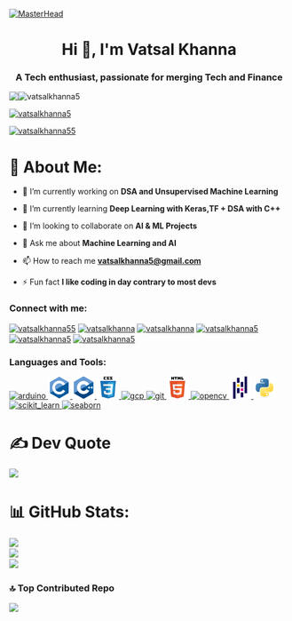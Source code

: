 [![MasterHead](https://mir-s3-cdn-cf.behance.net/project_modules/fs/79731568097599.5b50bca477735.jpg)](https://x.com/VatsalKhanna55)
<h1 align="center">Hi 👋, I'm Vatsal Khanna</h1>
<h3 align="center">A Tech enthusiast, passionate for merging Tech and Finance</h3>
<img align="left" style="display: block;-webkit-user-select: none;margin: auto;background-color: hsl(0, 0%, 90%);" src="https://i.pinimg.com/originals/87/f3/f1/87f3f1425b217691da645e97dbb50d55.gif">

<p align="left"> <img src="https://komarev.com/ghpvc/?username=vatsalkhanna5&label=Profile%20views&color=0e75b6&style=flat" alt="vatsalkhanna5" /> </p>

<p align="left"> <a href="https://github.com/ryo-ma/github-profile-trophy"><img src="https://github-profile-trophy.vercel.app/?username=vatsalkhanna5" alt="vatsalkhanna5" /></a> </p>

<p align="left"> <a href="https://twitter.com/vatsalkhanna55" target="blank"><img src="https://img.shields.io/twitter/follow/vatsalkhanna55?logo=twitter&style=for-the-badge" alt="vatsalkhanna55" /></a> </p>

# 💫 About Me:
- 🔭 I’m currently working on **DSA and Unsupervised Machine Learning** 

- 🌱 I’m currently learning **Deep Learning with Keras,TF + DSA with C++**

- 👯 I’m looking to collaborate on **AI & ML Projects**

- 💬 Ask me about **Machine Learning and AI**

- 📫 How to reach me **vatsalkhanna5@gmail.com**

- ⚡ Fun fact **I like coding in day contrary to most devs**

<h3 align="left">Connect with me:</h3>
<p align="left">
<a href="https://twitter.com/vatsalkhanna55" target="blank"><img align="center" src="https://raw.githubusercontent.com/rahuldkjain/github-profile-readme-generator/master/src/images/icons/Social/twitter.svg" alt="vatsalkhanna55" height="30" width="40" /></a>
<a href="https://linkedin.com/in/vatsalkhanna" target="blank"><img align="center" src="https://raw.githubusercontent.com/rahuldkjain/github-profile-readme-generator/master/src/images/icons/Social/linked-in-alt.svg" alt="vatsalkhanna" height="30" width="40" /></a>
<a href="https://kaggle.com/vatsalkhanna" target="blank"><img align="center" src="https://raw.githubusercontent.com/rahuldkjain/github-profile-readme-generator/master/src/images/icons/Social/kaggle.svg" alt="vatsalkhanna" height="30" width="40" /></a>
<a href="https://instagram.com/vatsalkhanna5" target="blank"><img align="center" src="https://raw.githubusercontent.com/rahuldkjain/github-profile-readme-generator/master/src/images/icons/Social/instagram.svg" alt="vatsalkhanna5" height="30" width="40" /></a>
<a href="https://www.hackerrank.com/vatsalkhanna5" target="blank"><img align="center" src="https://raw.githubusercontent.com/rahuldkjain/github-profile-readme-generator/master/src/images/icons/Social/hackerrank.svg" alt="vatsalkhanna5" height="30" width="40" /></a>
<a href="https://www.leetcode.com/vatsalkhanna5" target="blank"><img align="center" src="https://raw.githubusercontent.com/rahuldkjain/github-profile-readme-generator/master/src/images/icons/Social/leet-code.svg" alt="vatsalkhanna5" height="30" width="40" /></a>
</p>

<h3 align="left">Languages and Tools:</h3>
<p align="left"> <a href="https://www.arduino.cc/" target="_blank" rel="noreferrer"> <img src="https://cdn.worldvectorlogo.com/logos/arduino-1.svg" alt="arduino" width="40" height="40"/> </a> <a href="https://www.cprogramming.com/" target="_blank" rel="noreferrer"> <img src="https://raw.githubusercontent.com/devicons/devicon/master/icons/c/c-original.svg" alt="c" width="40" height="40"/> </a> <a href="https://www.w3schools.com/cpp/" target="_blank" rel="noreferrer"> <img src="https://raw.githubusercontent.com/devicons/devicon/master/icons/cplusplus/cplusplus-original.svg" alt="cplusplus" width="40" height="40"/> </a> <a href="https://www.w3schools.com/css/" target="_blank" rel="noreferrer"> <img src="https://raw.githubusercontent.com/devicons/devicon/master/icons/css3/css3-original-wordmark.svg" alt="css3" width="40" height="40"/> </a> <a href="https://cloud.google.com" target="_blank" rel="noreferrer"> <img src="https://www.vectorlogo.zone/logos/google_cloud/google_cloud-icon.svg" alt="gcp" width="40" height="40"/> </a> <a href="https://git-scm.com/" target="_blank" rel="noreferrer"> <img src="https://www.vectorlogo.zone/logos/git-scm/git-scm-icon.svg" alt="git" width="40" height="40"/> </a> <a href="https://www.w3.org/html/" target="_blank" rel="noreferrer"> <img src="https://raw.githubusercontent.com/devicons/devicon/master/icons/html5/html5-original-wordmark.svg" alt="html5" width="40" height="40"/> </a> <a href="https://opencv.org/" target="_blank" rel="noreferrer"> <img src="https://www.vectorlogo.zone/logos/opencv/opencv-icon.svg" alt="opencv" width="40" height="40"/> </a> <a href="https://pandas.pydata.org/" target="_blank" rel="noreferrer"> <img src="https://raw.githubusercontent.com/devicons/devicon/2ae2a900d2f041da66e950e4d48052658d850630/icons/pandas/pandas-original.svg" alt="pandas" width="40" height="40"/> </a> <a href="https://www.python.org" target="_blank" rel="noreferrer"> <img src="https://raw.githubusercontent.com/devicons/devicon/master/icons/python/python-original.svg" alt="python" width="40" height="40"/> </a> <a href="https://scikit-learn.org/" target="_blank" rel="noreferrer"> <img src="https://upload.wikimedia.org/wikipedia/commons/0/05/Scikit_learn_logo_small.svg" alt="scikit_learn" width="40" height="40"/> </a> <a href="https://seaborn.pydata.org/" target="_blank" rel="noreferrer"> <img src="https://seaborn.pydata.org/_images/logo-mark-lightbg.svg" alt="seaborn" width="40" height="40"/> </a> </p>


# ✍️ Dev Quote
![](https://quotes-github-readme.vercel.app/api?type=horizontal&theme=radical)

# 📊 GitHub Stats:
![](https://github-readme-stats.vercel.app/api?username=VatsalKhanna5&theme=highcontrast&hide_border=false&include_all_commits=true&count_private=true)<br/>
![](https://github-readme-streak-stats.herokuapp.com/?user=VatsalKhanna5&theme=highcontrast&hide_border=false)<br/>
![](https://github-readme-stats.vercel.app/api/top-langs/?username=VatsalKhanna5&theme=highcontrast&hide_border=false&include_all_commits=true&count_private=true&layout=compact)


### 🔝 Top Contributed Repo
![](https://github-contributor-stats.vercel.app/api?username=VatsalKhanna5&limit=5&theme=dark&combine_all_yearly_contributions=true)



<!----
VatsalKhanna5/VatsalKhanna5 is a ✨ special ✨ repository because its `README.md` (this file) appears on your GitHub profile.
You can click the Preview link to take a look at your changes.
---->

